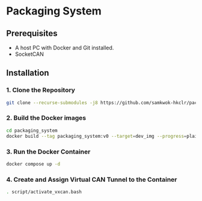 # Packaging System

## Prerequisites

* A host PC with Docker and Git installed.
* SocketCAN

## Installation

### 1. Clone the Repository

```bash
git clone --recurse-submodules -j8 https://github.com/samkwok-hkclr/packaging_system
```

### 2. Build the Docker images

```bash
cd packaging_system
docker build --tag packaging_system:v0 --target=dev_img --progress=plain .
```

### 3. Run the Docker Container

```bash
docker compose up -d
```

### 4. Create and Assign Virtual CAN Tunnel to the Container

```bash
. script/activate_vxcan.bash
```
